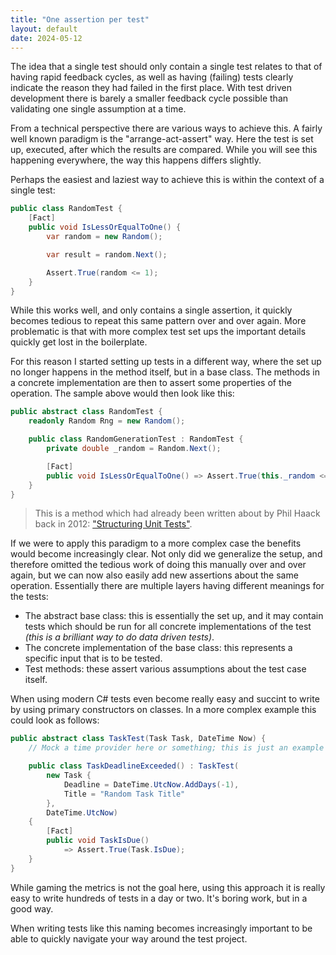 ```yaml
---
title: "One assertion per test"
layout: default
date: 2024-05-12
---
```


The idea that a single test should only contain a single test relates to that of having rapid feedback cycles, as well as having (failing) tests clearly indicate the reason they had failed in the first place. With test driven development there is barely a smaller feedback cycle possible than validating one single assumption at a time.

From a technical perspective there are various ways to achieve this. A fairly well known paradigm is the "arrange-act-assert" way. Here the test is set up, executed, after which the results are compared. While you will see this happening everywhere, the way this happens differs slightly.

Perhaps the easiest and laziest way to achieve this is within the context of a single test:

```csharp
public class RandomTest {
    [Fact]
    public void IsLessOrEqualToOne() {
        var random = new Random();

        var result = random.Next();

        Assert.True(random <= 1);
    }
}
```

While this works well, and only contains a single assertion, it quickly becomes tedious to repeat this same pattern over and over again. More problematic is that with more complex test set ups the important details quickly get lost in the boilerplate.

For this reason I started setting up tests in a different way, where the set up no longer happens in the method itself, but in a base class. The methods in a concrete implementation are then to assert some properties of the operation. The sample above would then look like this:

```csharp
public abstract class RandomTest {
    readonly Random Rng = new Random();

    public class RandomGenerationTest : RandomTest {
        private double _random = Random.Next();

        [Fact]
        public void IsLessOrEqualToOne() => Assert.True(this._random <= 1);
    }
}
```

> This is a method which had already been written about by Phil Haack back in 2012: ["Structuring Unit Tests"](https://haacked.com/archive/2012/01/02/structuring-unit-tests.aspx).

If we were to apply this paradigm to a more complex case the benefits would become increasingly clear. Not only did we generalize the setup, and therefore omitted the tedious work of doing this manually over and over again, but we can now also easily add new assertions about the same operation. Essentially there are multiple layers having different meanings for the tests:

- The abstract base class: this is essentially the set up, and it may contain tests which should be run for all concrete implementations of the test _(this is a brilliant way to do data driven tests)_.
- The concrete implementation of the base class: this represents a specific input that is to be tested.
- Test methods: these assert various assumptions about the test case itself.

When using modern C# tests even become really easy and succint to write by using primary constructors on classes. In a more complex example this could look as follows:

```csharp
public abstract class TaskTest(Task Task, DateTime Now) {
    // Mock a time provider here or something; this is just an example

    public class TaskDeadlineExceeded() : TaskTest(
        new Task { 
            Deadline = DateTime.UtcNow.AddDays(-1),
            Title = "Random Task Title"
        }, 
        DateTime.UtcNow) 
    {
        [Fact]
        public void TaskIsDue()
            => Assert.True(Task.IsDue);
    }
}
```

While gaming the metrics is not the goal here, using this approach it is really easy to write hundreds of tests in a day or two. It's boring work, but in a good way.

When writing tests like this naming becomes increasingly important to be able to quickly navigate your way around the test project.
